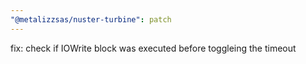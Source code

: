 ```yaml
---
"@metalizzsas/nuster-turbine": patch
---
```


fix: check if IOWrite block was executed before toggleing the timeout
